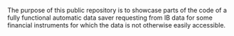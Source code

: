 
The purpose of this public repository is to showcase parts of the code of a fully functional automatic data saver
requesting from IB data for some financial instruments for which the data is not otherwise easily accessible.
